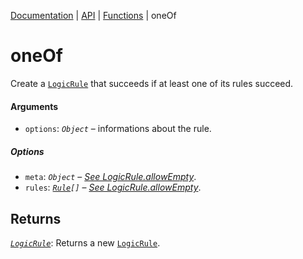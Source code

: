 [Documentation](../README.md) | [API](./README.md) | [Functions](./README.md#functions) | oneOf

# oneOf

Create a [`LogicRule`](object-rule-logic.md) that succeeds if at least one of its rules succeed.

#### Arguments

- `options`: _`Object`_ – informations about the rule.

##### Options

- `meta`: _`Object`_ – [_See LogicRule.allowEmpty_](object-rule-logic#meta-object).
- `rules`: [_`Rule`_](object-rule.md)_`[]`_ – [_See LogicRule.allowEmpty_](object-rule-logic#meta-object).

## Returns

[_`LogicRule`_](object-rule-logic.md): Returns a new [`LogicRule`](object-rule-logic.md).
